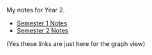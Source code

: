 My notes for Year 2.

- [Semester 1 Notes](Year%202%20Sem%201%20Index.md)
- [Semester 2 Notes](Year%202%20Sem%202%20Index.md)

(Yes these links are just here for the graph view)
